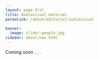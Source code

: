 ```yaml
---
layout: page-2col
title: Audiovisual material
permalink: /about/editorial/audiovisual

banner:
  image: slider-people.jpg
sidebar: about/nav.html
---
```

Coming soon . . .
